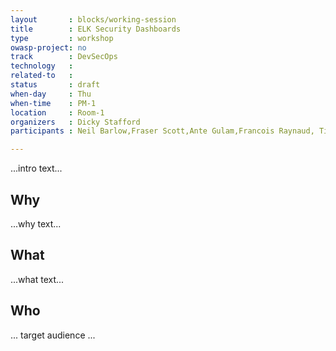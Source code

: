 ```yaml
---
layout       : blocks/working-session
title        : ELK Security Dashboards
type         : workshop
owasp-project: no
track        : DevSecOps
technology   :
related-to   :
status       : draft
when-day     : Thu
when-time    : PM-1
location     : Room-1
organizers   : Dicky Stafford
participants : Neil Barlow,Fraser Scott,Ante Gulam,Francois Raynaud, Timo Pagel, Robert Morschel, Johan Peeters, Bjoern Kimminich

---
```


...intro text...

## Why

...why text...

## What

...what text...

## Who

... target audience ...
